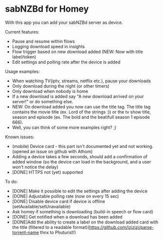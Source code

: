# sabNZBd for Homey

With this app you can add your sabNZBd server as device.

Current features:
  - Pause and resume within flows
  - Logging download speed in insights
  - Flow trigger based on new download added (NEW: Now with title label/token)
  - Edit settings and polling rate after the device is added

Usage examples:
  - When watching TV(iptv, streams, netflix etc.), pause your downloads
  - Only download during the night (or other timers)
  - Only download when nobody is home
  - If a new download is added say "A new download arrived on your server!" or do something else.
  - NEW: On download added you now can use the title tag. The title tag contains the movie title (ex. Lord of the strings :)) or the tv show title, season and episode (ex. The bold and the beatifull season 1 episode 666).
  - Well, you can think of some more examples right? ;)

Known issues:
  - (mobile) Device card - this part isn't documented yet and not working. (opened an issue on github with Athom)
  - Adding a device takes a few seconds, should add a confirmation of added window (so the device can load in the background, and a user won't notice the delay)
  - [DONE] HTTPS not (yet) supported

To do:
  - [DONE] Make it possible to edit the settings after adding the device
  - [DONE] Adjustable polling rate (now on every 15 sec)
  - [DONE] Disable device card if device is offline (setAvailable/setUnavailable)
  - Ask homey if something is downloading (build-in speech or flow card)
  - [DONE] Get notified when a download has been added
  - [DONE]Add the ability to create a label on the download added card with the title (filtered to a readable format)(https://github.com/jzjzjzj/parse-torrent-name thnx to Phuturist!)
